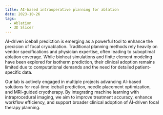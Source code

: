 ```yaml
---
title: AI-based intraoperative planning for ablation
date: 2023-10-26
tags:
  - Ablation
  - 3D Slicer
---
```


AI-driven iceball prediction is emerging as a powerful tool to enhance the precision of focal cryoablation. Traditional planning methods rely heavily on vendor specifications and physician expertise, often leading to suboptimal ablation coverage. While bioheat simulations and finite element modeling have been explored for isotherm prediction, their clinical adoption remains limited due to computational demands and the need for detailed patient-specific data. 

Our lab is actively engaged in multiple projects advancing AI-based solutions for real-time iceball prediction, needle placement optimization, and MRI-guided cryotherapy. By integrating machine learning with intraprocedural imaging, we aim to improve treatment accuracy, enhance workflow efficiency, and support broader clinical adoption of AI-driven focal therapy planning.

<!--more-->
